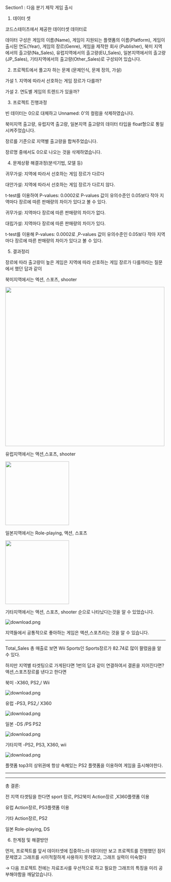 Section1 : 다음 분기 제작 게임 출시

1. 데이터 셋 

코드스테이츠에서 제공한 데이터셋 데이터로

데이터 구성은 게임의 이름(Name), 게임이 지원되는 플랫폼의 이름(Platform), 게임이 출시된 연도(Year), 게임의 장르(Genre), 게임을 제작한 회사 (Publisher), 북미 지역에서의 출고량(Na_Sales),  유럽지역에서의 출고량(EU_Sales), 일본지역에서의 출고량(JP_Sales), 기타지역에서의 출고량(Other_Sales)로 구성되어 있습니다. 


2. 프로젝트에서 풀고자 하는 문제 (문제인식, 문제 정의, 가설)

가설 1.  지역에 따라서 선호하는 게임 장르가 다를까? 

가설 2. 연도별 게임의 트렌드가 있을까?

 

3. 프로젝트 진행과정  

빈 데이터는 0으로 대체하고 Unnamed: 0'의 컬럼을 삭제하였습니다.

북미지역 출고량, 유럽지역 출고량, 일본지역 출고량의 데이터 타입을 float형으로 통일시켜주었습니다. 

장르를 기준으로 지역별 출고량을 합쳐주었습니다. 

장르명 중에서도 0으로 나오는 것을 삭제하였습니다. 


4. 문제상황 해결과정(분석기법, 모델 등)

귀무가설: 지역에 따라서 선호하는 게임 장르가 다르다 

대안가설: 지역에 따라서 선호하는 게임 장르가 다르지 않다.

t-test를 이용하여 P-values: 0.0002로 P-values 값이 유의수준인 0.05보다 작아 지역마다 장르에 따른 판매량의 차이가 있다고 볼 수 있다.

귀무가설: 지역마다 장르에 따른 판매량의 차이가 없다.

대립가설: 지역마다 장르에 따른 판매량의 차이가 있다. 

t-test를 이용해 P-values: 0.0002로 ,P-values 값이 유의수준인 0.05보다 작아 지역마다 장르에 따른 판매량의 차이가 있다고 볼 수 있다.

5. 결과정리

 

장르에 따라 출고량이 높은 게임은 지역에 따라 선호하는 게임 장르가 다를까라는 질문에서 했던 답과 같이

북미지역에서는 엑션, 스포츠, shooter

<img width="500" src="https://user-images.githubusercontent.com/102473586/236314925-39228af7-4f80-483a-867e-a8a59ee16516.png">

유럽지역에서는 액션,스포츠, shooter

<img width="200" src="https://user-images.githubusercontent.com/102473586/236316879-c3c48091-958d-477b-a557-8713e532f729.png">

일본지역에서는 Role-playing, 액션, 스포츠

<img width="200" src="https://s3-us-west-2.amazonaws.com/secure.notion-static.com/4d67e8e3-4efc-4237-b607-0d3cc022c690/download.png">

기타지역에서는 액션, 스포츠, shooter 순으로 나타났다는것을 알 수 있었습니다.

![download.png](https://s3-us-west-2.amazonaws.com/secure.notion-static.com/5fc2b452-2646-43ee-b5cd-3bdc5d314bc8/download.png)

지역들에서 공통적으로 좋아하는 게임은 액션,스포츠라는 것을 알 수 있습니다.

---

Total_Sales 총 매출로 보면 Wii Sports인 Sports장르가 82.74로 많이 팔렸음을 알 수 있다.

하지만 지역별 타겟팅으로 가게된다면 1번의 답과 같이 연결하여서 결론을 지어진다면? 액션,스포츠장르를 낸다고 한다면

북미 -X360, PS2,/ Wii

![download.png](https://s3-us-west-2.amazonaws.com/secure.notion-static.com/7f0953d1-c7d2-47e7-b8b9-54bbbb7d17de/download.png)

유럽 -PS3, PS2,/ X360

![download.png](https://s3-us-west-2.amazonaws.com/secure.notion-static.com/7b0563a0-e636-4cfd-8494-8b4aacc9ec6c/download.png)

일본 -DS /PS PS2

![download.png](https://s3-us-west-2.amazonaws.com/secure.notion-static.com/d9ac9582-e86e-403e-93ca-5c2ee912cd24/download.png)

기타지역 -PS2, PS3, X360, wii

![download.png](https://s3-us-west-2.amazonaws.com/secure.notion-static.com/f25e17a2-382e-4707-8af9-4ea5ad2a9c5a/download.png)

플랫폼 top3의 상위권에 항상 속해있는 PS2 플랫폼을 이용하여 게임을 출시해야한다.

---

---

총 결론:

전 지역 타겟팅을 한다면 sport 장르, PS2북미 Action장르 ,X360플랫폼 이용

유럽 Action장르, PS3플랫폼 이용

기타 Action장르, PS2

일본 Role-playing, DS

6. 한계점 및 해결방안  

먼저, 프로젝트를 앞서 데이터셋에 집중하느라 데이터만 보고 프로젝트를 진행했던 점이 문제였고 그래프를 시이적절하게 사용하지 못하였고, 그래프 실력이 미숙했다 

→ 다음 프로젝트 전에는 자료조사를 우선적으로 하고 필요한 그래프의 특징을 미리 공부해야함을 깨달았습니다. 
